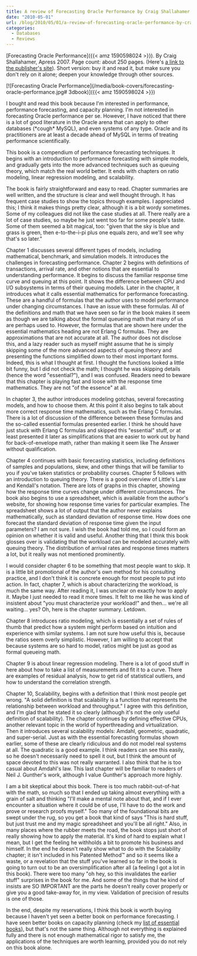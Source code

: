 ```yaml
---
title: A review of Forecasting Oracle Performance by Craig Shallahamer
date: "2010-05-01"
url: /blog/2010/05/01/a-review-of-forecasting-oracle-performance-by-craig-shallahamer/
categories:
  - Databases
  - Reviews
---
```

[Forecasting Oracle Performance]({{< amz 1590598024 >}}). By Craig Shallahamer, Apress 2007. Page count: about 250 pages. (Here's [a link to the publisher's site](https://www.apress.com/us/book/9781590598023)). Short version: buy it and read it, but make sure you don't rely on it alone; deepen your knowledge through other sources.

[![Forecasting Oracle Performance](/media/book-covers/forecasting-oracle-performance.jpg# 3dbook)]({{< amz 1590598024 >}})

I bought and read this book because I'm interested in performance, performance forecasting, and capacity planning. I'm not interested in forecasting Oracle performance per se. However, I have noticed that there is a lot of good literature in the Oracle arena that can apply to other databases (\*cough\* MySQL), and even systems of any type. Oracle and its practitioners are at least a decade ahead of MySQL in terms of treating performance scientifically.

This book is a compendium of performance forecasting techniques. It begins with an introduction to performance forecasting with simple models, and gradually gets into the more advanced techniques such as queuing theory, which match the real world better. It ends with chapters on ratio modeling, linear regression modeling, and scalability.

The book is fairly straightforward and easy to read. Chapter summaries are well written, and the structure is clear and well thought through. It has frequent case studies to show the topics through examples. I appreciated this; I think it makes things pretty clear, although it is a bit wordy sometimes. Some of my colleagues did not like the case studies at all. There really are a lot of case studies, so maybe he just went too far for some people's taste. Some of them seemed a bit magical, too: "given that the sky is blue and grass is green, then e-to-the-i-pi plus one equals zero, and we'll see why that's so later."

Chapter 1 discusses several different types of models, including mathematical, benchmark, and simulation models. It introduces the challenges in forecasting performance. Chapter 2 begins with definitions of transactions, arrival rate, and other notions that are essential to understanding performance. It begins to discuss the familiar response time curve and queuing at this point. It shows the difference between CPU and I/O subsystems in terms of their queuing models. Later in the chapter, it introduces what it calls essential mathematics for performance forecasting. These are a handful of formulas that the author uses to model performance under changing circumstances. I have an issue with these formulas. All of the definitions and math that we have seen so far in the book makes it seem as though we are talking about the formal queueing math that many of us are perhaps used to. However, the formulas that are shown here under the essential mathematics heading are not Erlang C formulas. They are approximations that are not accurate at all. The author does not disclose this, and a lazy reader such as myself might assume that he is simply skipping some of the more advanced aspects of queuing theory and presenting the functions simplified down to their most important forms. Indeed, this is what I thought at first. I thought the functions looked a little bit funny, but I did not check the math; I thought he was skipping details (hence the word "essential?"), and I was confused. Readers need to beware that this chapter is playing fast and loose with the response time mathematics. They are not "of the essence" at all.

In chapter 3, the author introduces modeling gotchas, several forecasting models, and how to choose them. At this point it also begins to talk about more correct response time mathematics, such as the Erlang C formulas. There is a lot of discussion of the difference between these formulas and the so-called essential formulas presented earlier. I think he should have just stuck with Erlang C formulas and skipped this "essential" stuff, or at least presented it later as simplifications that are easier to work out by hand for back-of-envelope math, rather than making it seem like The Answer without qualification.

Chapter 4 continues with basic forecasting statistics, including definitions of samples and populations, skew, and other things that will be familiar to you if you've taken statistics or probability courses. Chapter 5 follows with an introduction to queuing theory. There is a good overview of Little's Law and Kendall's notation. There are lots of graphs in this chapter, showing how the response time curves change under different circumstances. The book also begins to use a spreadsheet, which is available from the author's website, for showing how response time varies for particular examples. The spreadsheet shows a lot of output that the author never explains mathematically, such as standard deviation of response time. How does one forecast the standard deviation of response time given the input parameters? I am not sure. I wish the book had told me, so I could form an opinion on whether it is valid and useful. Another thing that I think this book glosses over is validating that the workload can be modeled accurately with queuing theory. The distribution of arrival rates and response times matters a lot, but it really was not mentioned prominently.

I would consider chapter 6 to be something that most people want to skip. It is a little bit promotional of the author's own method for his consulting practice, and I don't think it is concrete enough for most people to put into action. In fact, chapter 7, which is about characterizing the workload, is much the same way. After reading it, I was unclear on exactly how to apply it. Maybe I just needed to read it more times. It felt to me like he was kind of insistent about "you must characterize your workload!" and then... we're all waiting... yes? Oh, here is the chapter summary. Letdown.

Chapter 8 introduces ratio modeling, which is essentially a set of rules of thumb that predict how a system might perform based on intuition and experience with similar systems. I am not sure how useful this is, because the ratios seem overly simplistic. However, I am willing to accept that because systems are so hard to model, ratios might be just as good as formal queueing math.

Chapter 9 is about linear regression modeling. There is a lot of good stuff in here about how to take a list of measurements and fit it to a curve. There are examples of residual analysis, how to get rid of statistical outliers, and how to understand the correlation strength.

Chapter 10, Scalability, begins with a definition that I think most people get wrong. "A solid definition is that scalability is a function that represents the relationship between workload and throughput." I agree with this definition, and I'm glad that he stated it so clearly (although it's not the only useful definition of scalability). The chapter continues by defining effective CPUs, another relevant topic in the world of hyperthreading and virtualization. Then it introduces several scalability models: Amdahl, geometric, quadratic, and super-serial. Just as with the essential forecasting formulas shown earlier, some of these are clearly ridiculous and do not model real systems at all. The quadratic is a good example. I think readers can see this easily, so he doesn't necessarily need to spell it out, but I think the amount of space devoted to this was not really warranted. I also think that he is too casual about Amdahl's law. This last chapter will be familiar to readers of Neil J. Gunther's work, although I value Gunther's approach more highly.

I am a bit skeptical about this book. There is too much rabbit-out-of-hat with the math, so much so that I ended up taking almost everything with a grain of salt and thinking "I'll make a mental note about that, and if I ever encounter a situation where it could be of use, I'll have to do the work and prove or research proofs myself." Too many of the foundational bits are swept under the rug, so you get a book that kind of says "This is hard stuff, but just trust me and my magic spreadsheet and you'll be all right." Also, in many places where the rubber meets the road, the book stops just short of really showing how to apply the material. It's kind of hard to explain what I mean, but I get the feeling he withholds a bit to promote his business and himself. In the end he doesn't really show what to do with the Scalability chapter; it isn't included in his Patented Method&trade; and so it seems like a waste, or a revelation that the stuff you've learned so far in the book is going to turn out to be an oversimplification after all (a feeling I got a lot in this book). There were too many "oh hey, so this invalidates the earlier stuff" surprises in the book for me. And some of the things that he kind of insists are SO IMPORTANT are the parts he doesn't really cover properly or give you a good take-away for, in my view. Validation of precision of results is one of those.

In the end, despite my reservations, I think this book is worth buying because I haven't yet seen a better book on performance forecasting. I have seen better books on capacity planning (check my [list of essential books](/essential-books/)), but that's not the same thing. Although not everything is explained fully and there is not enough mathematical rigor to satisfy me, the applications of the techniques are worth learning, provided you do not rely on this book alone.


